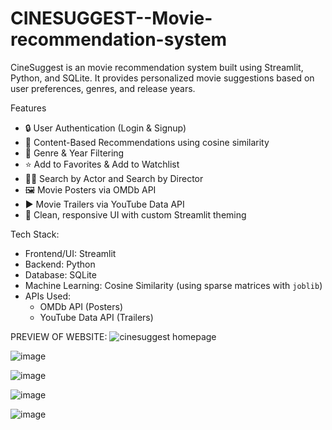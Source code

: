 # CINESUGGEST--Movie-recommendation-system
CineSuggest is an movie recommendation system built using Streamlit, Python, and SQLite. It provides personalized movie suggestions based on user preferences, genres, and release years.


Features

- 🔒 User Authentication (Login & Signup)
- 🎥 Content-Based Recommendations using cosine similarity
- 🧠 Genre & Year Filtering
- ⭐ Add to Favorites & Add to Watchlist
- 👩‍🎤 Search by Actor and Search by Director
- 🖼️ Movie Posters via OMDb API
- ▶️ Movie Trailers via YouTube Data API
- 🎨 Clean, responsive UI with custom Streamlit theming

Tech Stack:

- Frontend/UI: Streamlit
- Backend: Python
- Database: SQLite
- Machine Learning: Cosine Similarity (using sparse matrices with `joblib`)
- APIs Used:
  - OMDb API (Posters)
  - YouTube Data API (Trailers)


PREVIEW OF WEBSITE:
![cinesuggest homepage](https://github.com/user-attachments/assets/9a61e44e-4a40-4c3c-9bdb-6d0e82b8b622)

![image](https://github.com/user-attachments/assets/d6e9367c-94bd-4d5e-8c68-f17fcf3a913d)

![image](https://github.com/user-attachments/assets/e8642548-df05-489a-b513-89ca1933a9bc)

![image](https://github.com/user-attachments/assets/a13e0904-5fe0-47b4-a565-adcdc3bae98b)

![image](https://github.com/user-attachments/assets/34c16aa8-bdee-4902-85ab-7b58ac7d12f5)






